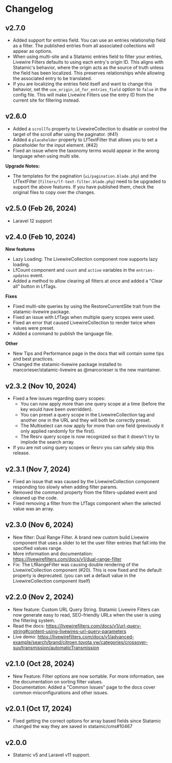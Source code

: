 # Changelog

## v2.7.0

- Added support for entries field. You can use an entries relationship field as a filter. The published entries from all associated collections will appear as options.
- When using multi-site and a Statamic entries field to filter your entries, Livewire Filters defaults to using each entry's origin ID. This aligns with Statamic's behavior, where the origin acts as the source of truth unless the field has been localized. This preserves relationships while allowing the associated entry to be translated.
- If you are localizing the entries field itself and want to change this behavior, set the `use_origin_id_for_entries_field` option to `false` in the config file. This will make Livewire Filters use the entry ID from the current site for filtering instead.

## v2.6.0

- Added a `scrollTo` property to LivewireCollection to disable or control the target of the scroll after using the paginator. (#41)
- Added a `placeholder` property to LfTextFilter that allows you to set a placeholder for the input element. (#42)
- Fixed an issue where the taxonomy terms would appear in the wrong language when using multi site.

**Upgrade Notes:**
- The templates for the pagination (`ui/pagination.blade.php`) and the LfTextFilter (`filters/lf-text-filter.blade.php`) need to be upgraded to support the above features. If you have published them, check the original files to copy over the changes.

## v2.5.0 (Feb 26, 2024)

- Laravel 12 support

## v2.4.0 (Feb 10, 2024)

**New features**
- Lazy Loading: The LivewireCollection component now supports lazy loading.
- LfCount component and `count` and `active` variables in the `entries-updates` event.
- Added a method to allow clearing all filters at once and added a "Clear all" button in LfTags.

**Fixes**
- Fixed multi-site queries by using the RestoreCurrentSite trait from the statamic-livewire package.
- Fixed an issue with LfTags when multiple query scopes were used.
- Fixed an error that caused LivewireCollection to render twice when values were preset.
- Added a command to publish the language file.

**Other**
- New Tips and Performance page in the docs that will contain some tips and best practices.
- Changed the statamic-livewire package installed to marcorieser/statamic-livewire as @marcorieser is the new maintainer.

## v2.3.2 (Nov 10, 2024)

- Fixed a few issues regarding query scopes:
  - You can now apply more than one query scope at a time (before the key would have been overridden).
  - You can preset a query scope in the LivewireCollection tag and another one in the URL and they will both be correctly preset.
  - The Multiselect can now apply for more than one field (previously it only applied randomly for the first).
  - The Resrv query scope is now recognized so that it doesn't try to implode the search array.
- If you are not using query scopes or Resrv you can safely skip this release.

## v2.3.1 (Nov 7, 2024)

- Fixed an issue that was caused by the LivewireCollection component responding too slowly when adding filter params.
- Removed the command property from the filters-updated event and cleaned up the code.
- Fixed removing a filter from the LfTags component when the selected value was an array.

## v2.3.0 (Nov 6, 2024)

- New filter: Dual Range Filter. A brand new custom build Livewire component that uses a slider to let the user filter entries that fall into the specified values range.
- More information and documentation: https://livewirefilters.com/docs/v1/dual-range-filter
- Fix: The LfRangeFilter was causing double rendering of the LivewireCollection component (#20). This is now fixed and the default property is deprecated. (you can set a default value in the LivewireCollection component itself)

## v2.2.0 (Nov 2, 2024)

- New feature: Custom URL Query String. Statamic Livewire Filters can now generate easy to read, SEO-friendly URLs when the user is using the filtering system.
- Read the docs: https://livewirefilters.com/docs/v1/url-query-string#content-using-livewires-url-query-parameters
- Live demo: https://livewirefilters.com/docs/v1/advanced-example/search/brand/citroen,toyota,vw/categories/crossover-suv/transmission/automaticTransmission

## v2.1.0 (Oct 28, 2024)

- New Feature: Filter options are now sortable. For more information, see the documentation on sorting filter values.
- Documentation: Added a "Common Issues" page to the docs cover common misconfigurations and other issues.

## v2.0.1 (Oct 17, 2024)

- Fixed getting the correct options for array based fields since Statamic changed the way they are saved in statamic/cms#10467

## v2.0.0

- Statamic v5 and Laravel v11 support. 